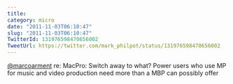 ```yaml
---
title: 
category: micro
date: "2011-11-03T06:10:47"
slug: "2011-11-03T06:10:47"
TwitterId: 131976598470656002
TweetUrl: https://twitter.com/mark_philpot/status/131976598470656002
---
```


[@marcoarment](https://twitter.com/marcoarment) re: MacPro: Switch away to what?
Power users who use MP for music and video production need more than a MBP can
possibly offer
